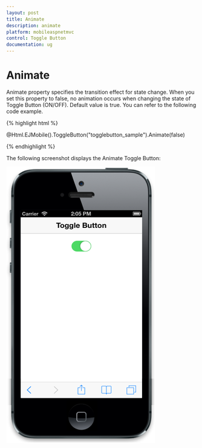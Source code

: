 ```yaml
---
layout: post
title: Animate
description: animate
platform: mobileaspnetmvc
control: Toggle Button
documentation: ug
---
```


# Animate

Animate property specifies the transition effect for state change. When you set this property to false, no animation occurs when changing the state of Toggle Button (ON/OFF). Default value is true. You can refer to the following code example.

{% highlight html %}

@Html.EJMobile().ToggleButton("togglebutton_sample").Animate(false)

{% endhighlight %}

The following screenshot displays the Animate Toggle Button:



![C:/Users/vincentxavier/Desktop/Work/Documentation/Complete Doc/ToggleButton/images/ios7_4.png](Animate_images/Animate_img1.png)



